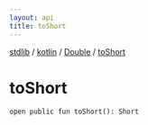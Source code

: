 ```yaml
---
layout: api
title: toShort
---
```

[stdlib](../../index.md) / [kotlin](../index.md) / [Double](index.md) / [toShort](toShort.md)

# toShort

```
open public fun toShort(): Short
```
